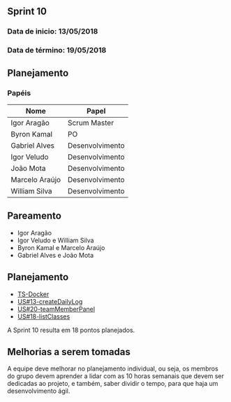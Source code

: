 ## Sprint 10

### Data de inicio: 13/05/2018

### Data de término: 19/05/2018

## Planejamento
### Papéis

|Nome|Papel|
|----|----|
|Igor Aragão|Scrum Master|
|Byron Kamal|PO|
|Gabriel Alves|Desenvolvimento|
|Igor Veludo|Desenvolvimento|
|João Mota|Desenvolvimento|
|Marcelo Araújo|Desenvolvimento|
|William Silva|Desenvolvimento|

## Pareamento
<ul>
<li>Igor Aragão</li>
<li>Igor Veludo e William Silva</li>
<li>Byron Kamal e Marcelo Araújo</li>
<li>Gabriel Alves e João Mota</li>
</ul>

## Planejamento
- [TS-Docker](https://github.com/fga-gpp-mds/2018.1-IncluCare_API/issues/41)
- [US#13-createDailyLog](https://github.com/fga-gpp-mds/2018.1-IncluCare_API/issues/23)
- [US#20-teamMemberPanel](https://github.com/fga-gpp-mds/2018.1-IncluCare_API/issues/18)
- [US#18-listClasses](https://github.com/fga-gpp-mds/2018.1-IncluCare_API/issues/69)

A Sprint 10 resulta em 18 pontos planejados.

## Melhorias a serem tomadas
A equipe deve melhorar no planejamento individual, ou seja, os membros do grupo devem aprender a lidar com as 10 horas semanais que devem ser dedicadas ao projeto, e também, saber dividir o tempo, para que haja um desenvolvimento ágil.
